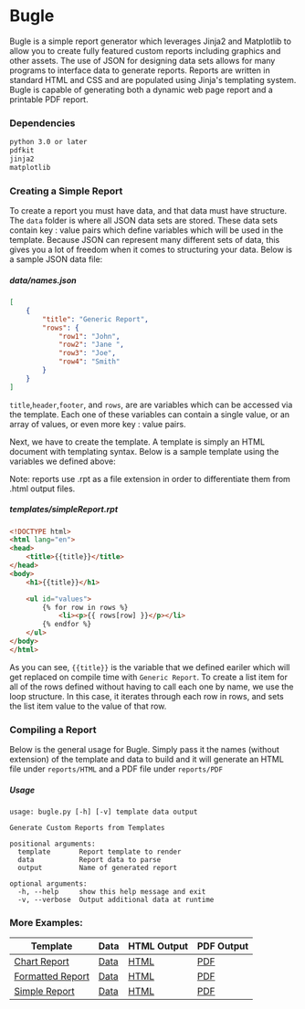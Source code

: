 # Bugle

Bugle is a simple report generator which leverages Jinja2 and Matplotlib to allow you to create fully featured custom reports
including graphics and other assets. The use of JSON for designing data sets allows for many programs to interface data to 
generate reports. Reports are written in standard HTML and CSS and are populated using Jinja's templating system. Bugle is
capable of generating both a dynamic web page report and a printable PDF report. 

### Dependencies

```bash
python 3.0 or later
pdfkit
jinja2
matplotlib
```

### Creating a Simple Report

To create a report you must have data, and that data must have structure. The ```data``` folder is where all JSON data sets are stored. These data sets contain key : value pairs which define variables which will be used in the template. Because JSON can represent many different sets of data, this gives you a lot of freedom when it comes to structuring your data. Below is a sample JSON data file:

##### data/names.json
```json
[
    {
        "title": "Generic Report",
        "rows": {
            "row1": "John",
            "row2": "Jane ",
            "row3": "Joe",
            "row4": "Smith"
        }
    }
]
```

```title```,```header```,```footer```, and ```rows```, are are variables which can be accessed via the template. Each one of these variables can contain a single value, or an array of values, or even more key : value pairs.

Next, we have to create the template. A template is simply an HTML document with templating syntax. Below is a sample template using the variables we defined above:

Note: reports use .rpt as a file extension in order to differentiate them from .html output files.

##### templates/simpleReport.rpt

```HTML
<!DOCTYPE html>
<html lang="en">
<head>
    <title>{{title}}</title>
</head>
<body>
    <h1>{{title}}</h1>

    <ul id="values">
        {% for row in rows %}
            <li><p>{{ rows[row] }}</p></li>
        {% endfor %}
    </ul>
</body>
</html>
```

As you can see, ```{{title}}``` is the variable that we defined eariler which will get replaced on compile time with  ```Generic Report```. To create a list item for all of the rows defined without having to call each one by name, we use the loop structure. In this case, it iterates through each row in rows, and sets the list item value to the value of that row.

### Compiling a Report

Below is the general usage for Bugle. Simply pass it the names (without extension) of the template and data to build and it will generate an HTML file under ```reports/HTML``` and a PDF file under ```reports/PDF```

##### Usage
```
usage: bugle.py [-h] [-v] template data output

Generate Custom Reports from Templates

positional arguments:
  template       Report template to render
  data           Report data to parse
  output         Name of generated report

optional arguments:
  -h, --help     show this help message and exit
  -v, --verbose  Output additional data at runtime
```

### More Examples:


Template | Data | HTML Output | PDF Output
--- | --- | --- | ---
[Chart Report](templates/chartReport.rpt) | [Data](data/stats.json) | [HTML](reports/html/chartReport.html) | [PDF](reports/pdf/chartReport.pdf)
[Formatted Report](templates/formattedReport.rpt) | [Data](data/employeeData.json) | [HTML](reports/html/formattedReport.html) | [PDF](reports/pdf/formattedReport.pdf)
[Simple Report](templates/simpleReport.rpt) | [Data](data/names.json) | [HTML](reports/html/simpleReport.html) | [PDF](reports/pdf/simpleReport.pdf)
